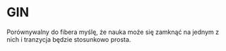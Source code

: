 # GIN 

Porównywalny do fibera myślę, że nauka może się zamknąć na jednym z nich i tranzycja będzie stosunkowo prosta.